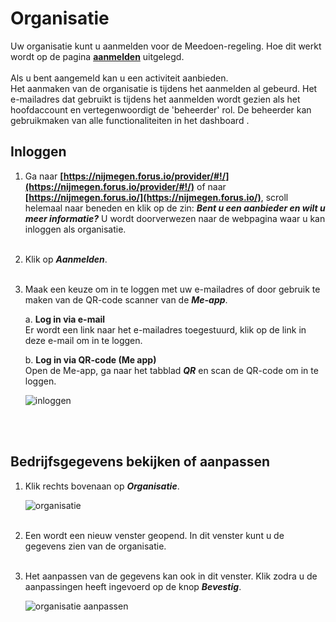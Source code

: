 # Organisatie

Uw organisatie kunt u aanmelden voor de Meedoen-regeling. Hoe dit werkt wordt op de pagina **[aanmelden](http://help.forus.io/nijmegen/aanbieder/aanmelden/)** uitgelegd.
<br /><br />
Als u bent aangemeld kan u een activiteit aanbieden.
<br />
Het aanmaken van de organisatie is tijdens het aanmelden al gebeurd. Het e-mailadres dat gebruikt is tijdens het aanmelden wordt gezien als het hoofdaccount en vertegenwoordigt de 'beheerder' rol. De beheerder kan gebruikmaken van alle functionaliteiten in het dashboard .
&nbsp;

## Inloggen

1.  Ga naar **[https://nijmegen.forus.io/provider/#!/](https://nijmegen.forus.io/provider/#!/)** of naar **[https://nijmegen.forus.io/](https://nijmegen.forus.io/)**, scroll helemaal naar beneden en klik op de zin:
**_Bent u een aanbieder en wilt u meer informatie?_** U wordt doorverwezen naar de webpagina waar u kan inloggen als organisatie.
<br />&nbsp;

2.  Klik op **_Aanmelden_**.
<br />&nbsp;

3.  Maak een keuze om in te loggen met uw e-mailadres of door gebruik te maken van de QR-code scanner van de **_Me-app_**.

    a.   **Log in via e-mail**<br />
    Er wordt een link naar het e-mailadres toegestuurd, klik op de link in deze e-mail om in te loggen.

    b.  **Log in via QR-code (Me app)** <br />
    Open de Me-app, ga naar het tabblad **_QR_** en scan de QR-code om in te loggen.

    <img src="https://raw.githubusercontent.com/teamforus/manuals/master/img/manual-aanbieder-inloggen.png" alt="inloggen">
<br />&nbsp;


## Bedrijfsgegevens bekijken of aanpassen

1.  Klik rechts bovenaan op **_Organisatie_**.

    <img src="https://raw.githubusercontent.com/teamforus/manuals/master/img/manual-aanbieder-organisatie.png" alt="organisatie" style="max-width:300px">
    <br />&nbsp;&nbsp;

2.  Een wordt een nieuw venster geopend. In dit venster kunt u de gegevens zien van de organisatie.
<br />&nbsp;

3.  Het aanpassen van de gegevens kan ook in dit venster. Klik zodra u de aanpassingen heeft ingevoerd op de knop **_Bevestig_**.

    <img src="https://raw.githubusercontent.com/teamforus/manuals/master/img/manual-aanbieder-organisatieaanpassen.png" alt="organisatie aanpassen">
    <br />&nbsp;
